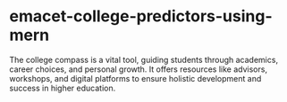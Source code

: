 # emacet-college-predictors-using-mern
The college compass is a vital tool, guiding students through academics, career choices, and personal growth. It offers resources like advisors, workshops, and digital platforms to ensure holistic development and success in higher education.

